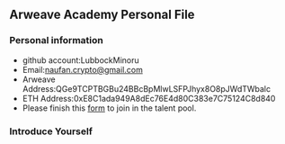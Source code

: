 ## Arweave Academy Personal File

### Personal information

- github account:LubbockMinoru
- Email:naufan.crypto@gmail.com
- Arweave Address:QGe9TCPTBGBu24BBcBpMlwLSFPJhyx8O8pJWdTWbalc
- ETH Address:0xE8C1ada949A8dEc76E4d80C383e7C75124C8d840
- Please finish this [form](https://docs.google.com/forms/d/e/1FAIpQLSfWA5fIIcBgmRppm3jNz5vmf9Mai_QMVil-2pO4r7YKn_Zhtw/viewform?usp=sf_link) to join in the talent pool.

### Introduce Yourself
